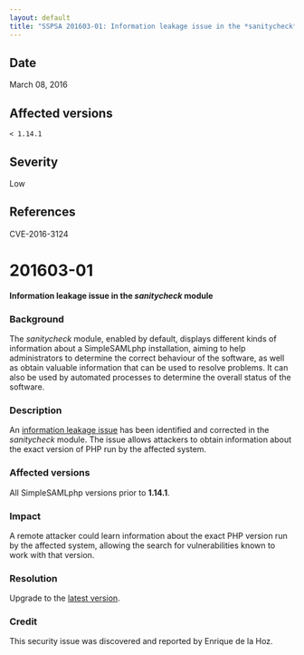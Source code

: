 ```yaml
---
layout: default
title: "SSPSA 201603-01: Information leakage issue in the *sanitycheck* module "
---
```


<aside><div class="sidebar-warning right">
<h2>Date</h2>
March 08, 2016
<h2>Affected versions</h2>
<code>&lt; 1.14.1</code>
<h2>Severity</h2>
Low
<h2>References</h2>
CVE-2016-3124
</div></aside>

# 201603-01

**Information leakage issue in the *sanitycheck* module**

### Background

The *sanitycheck* module, enabled by default, displays different kinds of information about a SimpleSAMLphp
installation, aiming to help administrators to determine the correct behaviour of the software, as well as obtain
valuable information that can be used to resolve problems. It can also be used by automated processes to determine the
overall status of the software.

### Description

An [information leakage issue](https://www.owasp.org/index.php/Information_Leakage) has been identified and corrected
in the *sanitycheck* module. The issue allows attackers to obtain information about the exact version of PHP run by the
affected system.

### Affected versions

All SimpleSAMLphp versions prior to **1.14.1**.

### Impact

A remote attacker could learn information about the exact PHP version run by the affected system, allowing the search
for vulnerabilities known to work with that version.

### Resolution

Upgrade to the [latest version](/download).

### Credit

This security issue was discovered and reported by Enrique de la Hoz.
